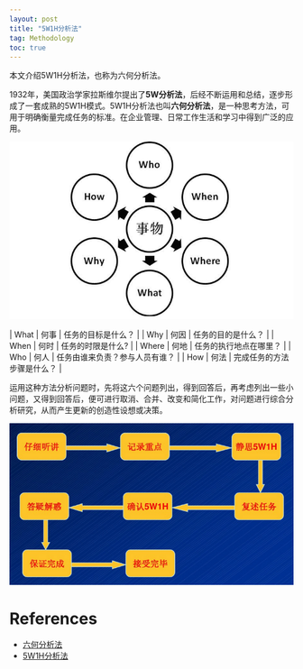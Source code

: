```yaml
---
layout: post
title: "5W1H分析法"
tag: Methodology
toc: true
---
```


本文介绍5W1H分析法，也称为六何分析法。

<!--more-->

1932年，美国政治学家拉斯维尔提出了**5W分析法**，后经不断运用和总结，逐步形成了一套成熟的5W1H模式。5W1H分析法也叫**六何分析法**，是一种思考方法，可用于明确衡量完成任务的标准。在企业管理、日常工作生活和学习中得到广泛的应用。

![5W1H Module](/assets/5W1H_module.jpg)

| What  | 何事 | 任务的目标是什么？ |
| Why   | 何因 | 任务的目的是什么？ |
| When  | 何时 | 任务的时限是什么?  |
| Where | 何地 | 任务的执行地点在哪里？ |
| Who   | 何人 | 任务由谁来负责？参与人员有谁？ |
| How   | 何法 | 完成任务的方法步骤是什么？ |

<p/>

运用这种方法分析问题时，先将这六个问题列出，得到回答后，再考虑列出一些小问题，又得到回答后，便可进行取消、合并、改变和简化工作，对问题进行综合分析研究，从而产生更新的创造性设想或决策。

![How to Accept Tasks](/assets/5W1H-How-to-Accept-Tasks.png)

# References

* [六何分析法](https://zh.wikipedia.org/wiki/%E5%85%AD%E4%BD%95%E6%B3%95)
* [5W1H分析法](http://wiki.mbalib.com/wiki/5W1H%E5%88%86%E6%9E%90%E6%B3%95)
